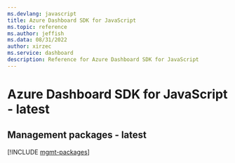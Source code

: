```yaml
---
ms.devlang: javascript
title: Azure Dashboard SDK for JavaScript
ms.topic: reference
ms.author: jeffish
ms.data: 08/31/2022
author: xirzec
ms.service: dashboard
description: Reference for Azure Dashboard SDK for JavaScript
---
```

# Azure Dashboard SDK for JavaScript - latest

## Management packages - latest
[!INCLUDE [mgmt-packages](dashboard-mgmt-index.md)]